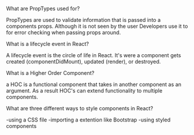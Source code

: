What are PropTypes used for?

PropTypes are used to validate information that is passed into a components props.  Although it is not seen by the user Developers use it to for error checking when passing props around.

What is a lifecycle event in React?

A lifecycle event is the circle of life in React.  It's were a component gets created (componentDidMount), updated (render), or destroyed.

What is a Higher Order Component?

a HOC is a functional component that takes in another component as an argument.  As a result HOC's can extend functionality to multiple components. 

What are three different ways to style components in React?

-using a CSS file
-importing a extention like Bootstrap
-using styled components